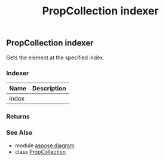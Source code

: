 ﻿---
title: PropCollection indexer
second_title: Aspose.Diagram for Python via .NET API References
description: 
type: docs
weight: 70
url: /python-net/aspose.diagram/propcollection/__getitem__/
is_root: false
---

## PropCollection indexer


Gets the element at the specified index.
### Indexer
| Name | Description |
| :- | :- |
| index |  |


### Returns 




### See Also
* module [aspose.diagram](../../)
* class [PropCollection](/diagram/python-net/aspose.diagram/propcollection)
